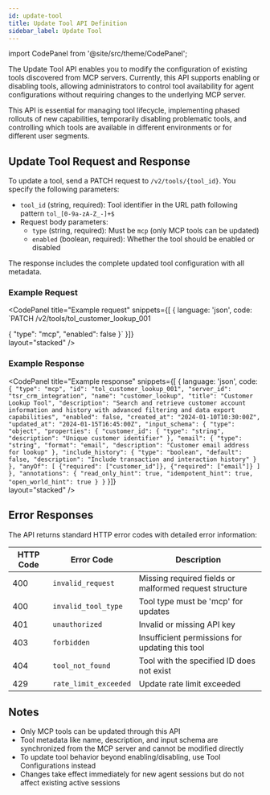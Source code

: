 ```yaml
---
id: update-tool
title: Update Tool API Definition
sidebar_label: Update Tool
---
```


import CodePanel from '@site/src/theme/CodePanel';

The Update Tool API enables you to modify the configuration of existing tools discovered from MCP servers. Currently, this API supports enabling or disabling tools, allowing administrators to control tool availability for agent configurations without requiring changes to the underlying MCP server.

This API is essential for managing tool lifecycle, implementing phased rollouts of new capabilities, temporarily disabling problematic tools, and controlling which tools are available in different environments or for different user segments.

## Update Tool Request and Response

To update a tool, send a PATCH request to `/v2/tools/{tool_id}`. You specify the following parameters:

- `tool_id` (string, required): Tool identifier in the URL path following pattern `tol_[0-9a-zA-Z_-]+$`
- Request body parameters:
  - `type` (string, required): Must be `mcp` (only MCP tools can be updated)
  - `enabled` (boolean, required): Whether the tool should be enabled or disabled

The response includes the complete updated tool configuration with all metadata.

### Example Request

<CodePanel
  title="Example request"
  snippets={[
    {
      language: 'json',
      code: `PATCH /v2/tools/tol_customer_lookup_001

{
  "type": "mcp",
  "enabled": false
}`
    }]}  
  layout="stacked"
/>

### Example Response

<CodePanel
  title="Example response"
  snippets={[
    {
      language: 'json',
      code: `{
  "type": "mcp",
  "id": "tol_customer_lookup_001",
  "server_id": "tsr_crm_integration",
  "name": "customer_lookup",
  "title": "Customer Lookup Tool",
  "description": "Search and retrieve customer account information and history with advanced filtering and data export capabilities",
  "enabled": false,
  "created_at": "2024-01-10T10:30:00Z",
  "updated_at": "2024-01-15T16:45:00Z",
  "input_schema": {
    "type": "object",
    "properties": {
      "customer_id": {
        "type": "string",
        "description": "Unique customer identifier"
      },
      "email": {
        "type": "string",
        "format": "email",
        "description": "Customer email address for lookup"
      },
      "include_history": {
        "type": "boolean",
        "default": false,
        "description": "Include transaction and interaction history"
      }
    },
    "anyOf": [
      {"required": ["customer_id"]},
      {"required": ["email"]}
    ]
  },
  "annotations": {
    "read_only_hint": true,
    "idempotent_hint": true,
    "open_world_hint": true
  }
}`
    }]}  
  layout="stacked"
/>

## Error Responses

The API returns standard HTTP error codes with detailed error information:

| HTTP Code | Error Code | Description |
|-----------|------------|-------------|
| 400 | `invalid_request` | Missing required fields or malformed request structure |
| 400 | `invalid_tool_type` | Tool type must be 'mcp' for updates |
| 401 | `unauthorized` | Invalid or missing API key |
| 403 | `forbidden` | Insufficient permissions for updating this tool |
| 404 | `tool_not_found` | Tool with the specified ID does not exist |
| 429 | `rate_limit_exceeded` | Update rate limit exceeded |

## Notes

- Only MCP tools can be updated through this API
- Tool metadata like name, description, and input schema are synchronized from the MCP server and cannot be modified directly
- To update tool behavior beyond enabling/disabling, use Tool Configurations instead
- Changes take effect immediately for new agent sessions but do not affect existing active sessions
